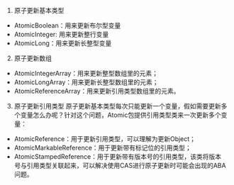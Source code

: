 1. 原子更新基本类型
- AtomicBoolean：用来更新布尔型变量
- AtomicInteger: 用来更新整行变量
- AtomicLong：用来更新长整型变量

2. 原子更新数组
- AtomicIntegerArray：用来更新整型数组里的元素；
- AtomicLongArray：用来更新长整型数组里的元素；
- AtomicReferenceArray：用来更新引用类型数组里的元素。

3. 原子更新引用类型
原子更新基本类型每次只能更新一个变量，假如需要更新多个变量怎么办呢？针对这个问题，Atomic包提供引用类型类来一次更新多个变量：

- AtomicReference：用于更新引用类型，可以理解为更新Object；
- AtomicMarkableReference：用于更新带有标记位的引用类型；
- AtomicStampedReference：用于更新带有版本号的引用类型，该类将版本号与引用类型关联起来，可以解决使用CAS进行原子更新时可能会出现的ABA问题。

